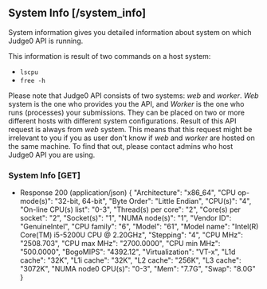 ## System Info [/system_info]
System information gives you detailed information about system on which Judge0 API is running.

This information is result of two commands on a host system:
- `lscpu`
- `free -h`

Please note that Judge0 API consists of two systems: *web* and *worker*. *Web* system is the one who
provides you the API, and *Worker* is the one who runs (processes) your submissions. They can be placed on two or more
different hosts with different system configurations. Result of this API request is always from *web* system.
This means that this request might be irrelevant to you if you as user don't know if *web* and *worker* are
hosted on the same machine. To find that out, please contact admins who host Judge0 API you are using.

### System Info [GET]
+ Response 200 (application/json)
    {
        "Architecture": "x86_64",
        "CPU op-mode(s)": "32-bit, 64-bit",
        "Byte Order": "Little Endian",
        "CPU(s)": "4",
        "On-line CPU(s) list": "0-3",
        "Thread(s) per core": "2",
        "Core(s) per socket": "2",
        "Socket(s)": "1",
        "NUMA node(s)": "1",
        "Vendor ID": "GenuineIntel",
        "CPU family": "6",
        "Model": "61",
        "Model name": "Intel(R) Core(TM) i5-5200U CPU @ 2.20GHz",
        "Stepping": "4",
        "CPU MHz": "2508.703",
        "CPU max MHz": "2700.0000",
        "CPU min MHz": "500.0000",
        "BogoMIPS": "4392.12",
        "Virtualization": "VT-x",
        "L1d cache": "32K",
        "L1i cache": "32K",
        "L2 cache": "256K",
        "L3 cache": "3072K",
        "NUMA node0 CPU(s)": "0-3",
        "Mem": "7.7G",
        "Swap": "8.0G"
    }